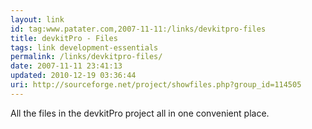 ```yaml
---
layout: link
id: tag:www.patater.com,2007-11-11:/links/devkitpro-files
title: devkitPro - Files
tags: link development-essentials
permalink: /links/devkitpro-files/
date: 2007-11-11 23:41:13
updated: 2010-12-19 03:36:44
uri: http://sourceforge.net/project/showfiles.php?group_id=114505
---
```

All the files in the devkitPro project all in one convenient place.

